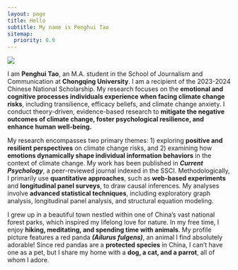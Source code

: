 ```yaml
---
layout: page
title: Hello
subtitle: My name is Penghui Tao
sitemap:
  priority: 0.9
---
```


<img src="{{ '/assets/img/penghui.png' | prepend: site.baseurl }}" id="about-img">

<div id="describe-text">
	<p align="left">I am <b>Penghui Tao</b>, an M.A. student in the School of Journalism and Communication at <b>Chongqing University</b>. I am a recipient of the 2023-2024 Chinese National Scholarship. My research focuses on the <b>emotional and cognitive processes individuals experience when facing climate change risks</b>, including transilience, efficacy beliefs, and climate change anxiety. I conduct theory-driven, evidence-based research to <b>mitigate the negative outcomes of climate change, foster psychological resilience, and enhance human well-being.</b></p>

<p align="left">My research encompasses two primary themes: 1) exploring <b>positive and resilient perspectives</b> on climate change risks, and 2) examining how <b>emotions dynamically shape individual information behaviors</b> in the context of climate change. My work has been published in <b><i>Current Psychology</i></b>, a peer-reviewed journal indexed in the SSCI. Methodologically, I primarily use <b>quantitative approaches</b>, such as <b>web-based experiments</b> and <b>longitudinal panel surveys</b>, to draw causal inferences. My analyses involve <b>advanced statistical techniques</b>, including exploratory graph analysis, longitudinal panel analysis, and structural equation modeling.</p>

<p align="left">I grew up in a beautiful town nestled within one of China’s vast national forest parks, which inspired my lifelong love for nature. In my free time, I enjoy <b>hiking, meditating, and spending time with animals</b>. My profile picture features a red panda <b><i>(Ailurus fulgens)</i></b>, an animal I find absolutely adorable! Since red pandas are a <b>protected species</b> in China, I can’t have one as a pet, but I share my home with a <b>dog, a cat, and a parrot</b>, all of whom I adore.</p>
